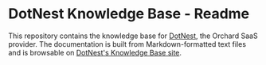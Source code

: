# DotNest Knowledge Base - Readme



This repository contains the knowledge base for [DotNest](https://dotnest.com), the Orchard SaaS provider. The documentation is built from Markdown-formatted text files and is browsable on [DotNest's Knowledge Base site](https://dotnest.com/knowledge-base/).